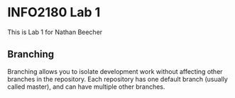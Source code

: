 # INFO2180 Lab 1
This is Lab 1 for Nathan Beecher
## Branching
Branching allows you to isolate development work without
affecting other branches in the repository. Each repository
has one default branch (usually called master), and can have 
multiple other branches.
